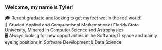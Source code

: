 <!-- Main bio -->

### Welcome, my name is Tyler!

🎓 Recent graduate and looking to get my feet wet in the real world!<br/>
📔 Studied Applied and Computational Mathematics at Florida State University, Minored in Computer Science and Astrophysics<br/>
🖥️ Always looking for new opportunities in the Software/IT space and mainly eyeing positions in Software Development & Data Science<br/>

<!-- Links -->


<!-- GitHub stats -->
